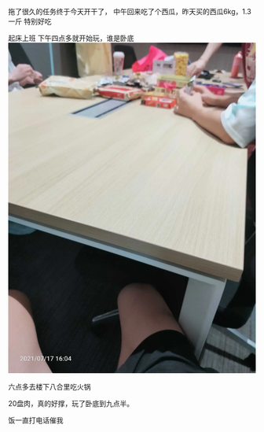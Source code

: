 拖了很久的任务终于今天开干了，
中午回来吃了个西瓜，昨天买的西瓜6kg，1.3一斤
特别好吃

起床上班
下午四点多就开始玩，谁是卧底
![](../img/6904315-4140adcb152c9f4f.jpg)

六点多去楼下八合里吃火锅

20盘肉，真的好撑，玩了卧底到九点半。

饭一直打电话催我
